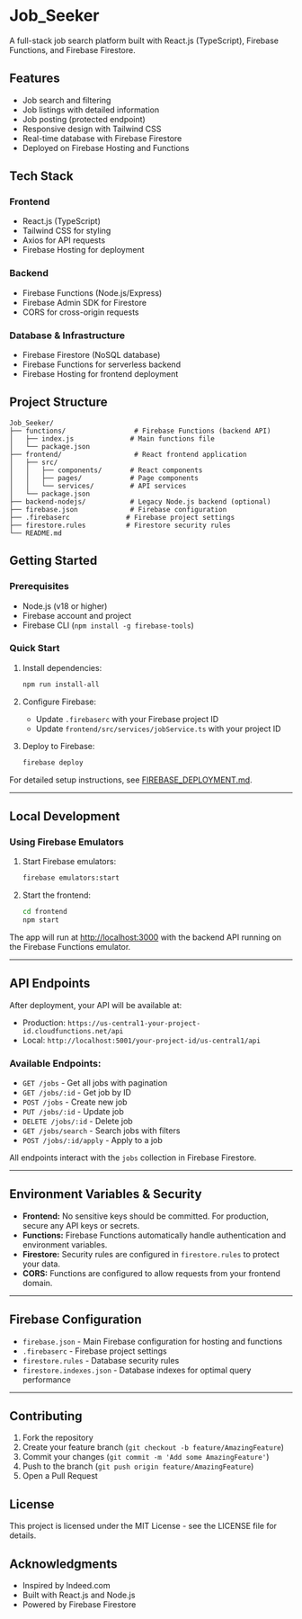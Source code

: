 # Job_Seeker
A full-stack job search platform built with React.js (TypeScript), Firebase Functions, and Firebase Firestore.

## Features

- Job search and filtering
- Job listings with detailed information
- Job posting (protected endpoint)
- Responsive design with Tailwind CSS
- Real-time database with Firebase Firestore
- Deployed on Firebase Hosting and Functions

## Tech Stack

### Frontend
- React.js (TypeScript)
- Tailwind CSS for styling
- Axios for API requests
- Firebase Hosting for deployment

### Backend
- Firebase Functions (Node.js/Express)
- Firebase Admin SDK for Firestore
- CORS for cross-origin requests

### Database & Infrastructure
- Firebase Firestore (NoSQL database)
- Firebase Functions for serverless backend
- Firebase Hosting for frontend deployment

## Project Structure

```
Job_Seeker/
├── functions/                 # Firebase Functions (backend API)
│   ├── index.js              # Main functions file
│   └── package.json
├── frontend/                  # React frontend application
│   ├── src/
│   │   ├── components/       # React components
│   │   ├── pages/            # Page components
│   │   └── services/         # API services
│   └── package.json
├── backend-nodejs/           # Legacy Node.js backend (optional)
├── firebase.json             # Firebase configuration
├── .firebaserc              # Firebase project settings
├── firestore.rules          # Firestore security rules
└── README.md
```

## Getting Started

### Prerequisites
- Node.js (v18 or higher)
- Firebase account and project
- Firebase CLI (`npm install -g firebase-tools`)

### Quick Start
1. Install dependencies:
   ```bash
   npm run install-all
   ```

2. Configure Firebase:
   - Update `.firebaserc` with your Firebase project ID
   - Update `frontend/src/services/jobService.ts` with your project ID

3. Deploy to Firebase:
   ```bash
   firebase deploy
   ```

For detailed setup instructions, see [FIREBASE_DEPLOYMENT.md](FIREBASE_DEPLOYMENT.md).

---

## Local Development

### Using Firebase Emulators
1. Start Firebase emulators:
   ```bash
   firebase emulators:start
   ```

2. Start the frontend:
   ```bash
   cd frontend
   npm start
   ```

The app will run at [http://localhost:3000](http://localhost:3000) with the backend API running on the Firebase Functions emulator.

---

## API Endpoints

After deployment, your API will be available at:
- Production: `https://us-central1-your-project-id.cloudfunctions.net/api`
- Local: `http://localhost:5001/your-project-id/us-central1/api`

### Available Endpoints:
- `GET /jobs` - Get all jobs with pagination
- `GET /jobs/:id` - Get job by ID
- `POST /jobs` - Create new job
- `PUT /jobs/:id` - Update job
- `DELETE /jobs/:id` - Delete job
- `GET /jobs/search` - Search jobs with filters
- `POST /jobs/:id/apply` - Apply to a job

All endpoints interact with the `jobs` collection in Firebase Firestore.

---

## Environment Variables & Security
- **Frontend:** No sensitive keys should be committed. For production, secure any API keys or secrets.
- **Functions:** Firebase Functions automatically handle authentication and environment variables.
- **Firestore:** Security rules are configured in `firestore.rules` to protect your data.
- **CORS:** Functions are configured to allow requests from your frontend domain.

---

## Firebase Configuration
- `firebase.json` - Main Firebase configuration for hosting and functions
- `.firebaserc` - Firebase project settings
- `firestore.rules` - Database security rules
- `firestore.indexes.json` - Database indexes for optimal query performance

---

## Contributing

1. Fork the repository
2. Create your feature branch (`git checkout -b feature/AmazingFeature`)
3. Commit your changes (`git commit -m 'Add some AmazingFeature'`)
4. Push to the branch (`git push origin feature/AmazingFeature`)
5. Open a Pull Request

## License

This project is licensed under the MIT License - see the LICENSE file for details.

## Acknowledgments

- Inspired by Indeed.com
- Built with React.js and Node.js
- Powered by Firebase Firestore